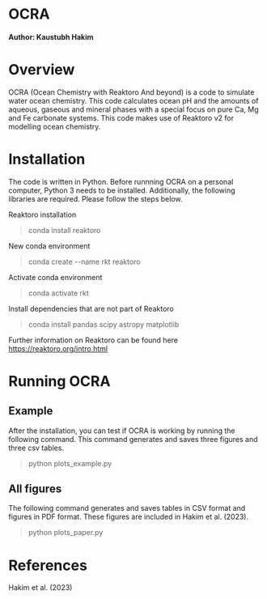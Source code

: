 # OCRA #
#### Author: Kaustubh Hakim ####

# Overview #

OCRA (Ocean Chemistry with Reaktoro And beyond) is a code to simulate water ocean chemistry. This code calculates ocean pH and the amounts of aqueous, gaseous and mineral phases with a special focus on pure Ca, Mg and Fe carbonate systems. This code makes use of Reaktoro v2 for modelling ocean chemistry.

# Installation #

The code is written in Python. Before runnning OCRA on a personal computer, Python 3 needs to be installed. Additionally, the following libraries are required. Please follow the steps below. 

Reaktoro installation

> conda install reaktoro

New conda environment

> conda create --name rkt reaktoro

Activate conda environment

> conda activate rkt

Install dependencies that are not part of Reaktoro

> conda install pandas scipy astropy matplotlib

Further information on Reaktoro can be found here https://reaktoro.org/intro.html

# Running OCRA #

## Example ##

After the installation, you can test if OCRA is working by running the following command. This command generates and saves three figures and three csv tables.

> python plots_example.py

## All figures ##

The following command generates and saves tables in CSV format and figures in PDF format. These figures are included in Hakim et al. (2023).

> python plots_paper.py

# References #

Hakim et al. (2023)
